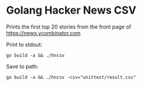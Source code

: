 # Golang Hacker News CSV

Prints the first top 20 stories from the front page of https://news.ycombinator.com

Print to stdout:
```
go build -a && ./hncsv
```

Save to path:
```
go build -a && ./hncsv -csv="unittest/result.csv"
```
